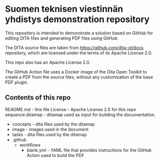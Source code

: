 # Suomen teknisen viestinnän yhdistys demonstration repository

This repository is intended to demonstrate a solution based on GitHub for editing DITA files and generating PDF files using GitHub.

The DITA source files are taken from https://github.com/dita-ot/docs repository, which are licensed under the terms of its Apache License 2.0.

This repo also has an Apache License 2.0.

The GitHub Action file uses a Docker image of the Dita Open Toolkit to create a PDF from the source files, without any customization of the base PDF plugin.

## Contents of this repo

README.md - this file
License - Apache License 2.0 for this repo
sequence.ditamap - ditamap used as input for building the documentation.
   - concepts - dita files used by the ditamap
   - image - images used in the document
   - tasks - dita files used by the ditamap
   - .github
     - workflows
       - blank.yml - YAML file that provides instructions for the GitHub Action used to build the PDF
